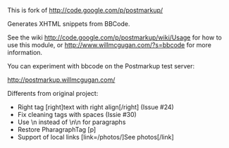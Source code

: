 This is fork of http://code.google.com/p/postmarkup/

Generates XHTML snippets from BBCode.

See the wiki http://code.google.com/p/postmarkup/wiki/Usage for how to use this module, or http://www.willmcgugan.com/?s=bbcode for more information.

You can experiment with bbcode on the Postmarkup test server:

http://postmarkup.willmcgugan.com/

Differents from original project:

 * Right tag [right]text with right align[/right] (Issue #24)
 * Fix cleaning tags with spaces (Issie #30)
 * Use \n instead of \n\n for paragraphs
 * Restore PharagraphTag [p]
 * Support of local links [link=/photos/]See photos[/link]
